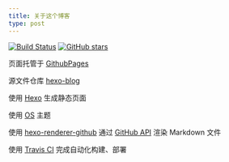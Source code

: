 ```yaml
---
title: 关于这个博客
type: post
---
```


[![Build Status](https://travis-ci.com/zowiegong/hexo-blog.svg?branch=master)](https://travis-ci.com/zowiegong/hexo-blog)
[![GitHub stars](https://img.shields.io/github/stars/zowiegong/hexo-blog.svg?style=social)](https://github.com/zowiegong/hexo-blog)


页面托管于 [GithubPages](https://pages.github.com/)

源文件仓库 [hexo-blog ](https://github.com/zowiegong/hexo-blog) 

使用 [Hexo](https://hexo.io/zh-cn/docs/index.html) 生成静态页面

使用 [OS](https://github.com/zowiegong/hexo-theme-os) 主题

使用 [hexo-renderer-github](https://github.com/zowiegong/hexo-renderer-github) 通过 [GitHub API](https://developer.github.com/v3/markdown/#render-an-arbitrary-markdown-document) 渲染 Markdown 文件

使用 [Travis CI](https://travis-ci.com) 完成自动化构建、部署
